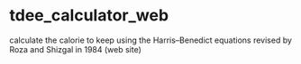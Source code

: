 # tdee_calculator_web
calculate the calorie to keep using the Harris–Benedict equations revised by Roza and Shizgal in 1984 (web site)
